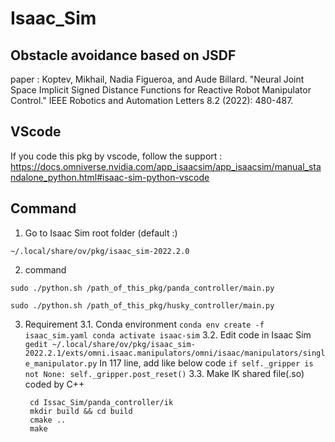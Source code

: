 # Isaac_Sim

## Obstacle avoidance based on JSDF
paper : 
Koptev, Mikhail, Nadia Figueroa, and Aude Billard. "Neural Joint Space Implicit Signed Distance Functions for Reactive Robot Manipulator Control." IEEE Robotics and Automation Letters 8.2 (2022): 480-487.

## VScode
If you code this pkg by vscode, follow the support :
https://docs.omniverse.nvidia.com/app_isaacsim/app_isaacsim/manual_standalone_python.html#isaac-sim-python-vscode

## Command
1. Go to Isaac Sim root folder (default :)
  ```
  ~/.local/share/ov/pkg/isaac_sim-2022.2.0
  ```
2. command
  ```
  sudo ./python.sh /path_of_this_pkg/panda_controller/main.py
  ```
  
  ```
  sudo ./python.sh /path_of_this_pkg/husky_controller/main.py
  ```
  
  3. Requirement
  3.1.   Conda environment
    ```
    conda env create -f isaac_sim.yaml
    conda activate isaac-sim
    ```
  3.2. Edit code in Isaac Sim
    ```
    gedit ~/.local/share/ov/pkg/isaac_sim-2022.2.1/exts/omni.isaac.manipulators/omni/isaac/manipulators/single_manipulator.py
    ```
    In 117 line, add like below code
    ```
    if self._gripper is not None:
            self._gripper.post_reset()
    ```
  3.3. Make IK shared file(.so) coded by C++
     ```
      cd Issac_Sim/panda_controller/ik
      mkdir build && cd build
      cmake ..
      make
     ```
